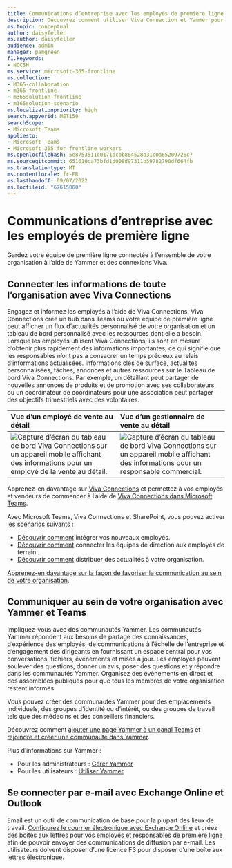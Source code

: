 ```yaml
---
title: Communications d’entreprise avec les employés de première ligne
description: Découvrez comment utiliser Viva Connection et Yammer pour connecter votre équipe de première ligne à votre organisation.
ms.topic: conceptual
author: daisyfeller
ms.author: daisyfeller
audience: admin
manager: pamgreen
f1.keywords:
- NOCSH
ms.service: microsoft-365-frontline
ms.collection:
- M365-collaboration
- m365-frontline
- m365solution-frontline
- m365solution-scenario
ms.localizationpriority: high
search.appverid: MET150
searchScope:
- Microsoft Teams
appliesto:
- Microsoft Teams
- Microsoft 365 for frontline workers
ms.openlocfilehash: 5e8753511c0171dcbb864528a31c0a65209726c7
ms.sourcegitcommit: 651610ca73bfd1d008d97311b59782790df664fb
ms.translationtype: MT
ms.contentlocale: fr-FR
ms.lasthandoff: 09/07/2022
ms.locfileid: "67615060"
---
```

# <a name="corporate-communications-with-frontline-workers"></a>Communications d’entreprise avec les employés de première ligne

Gardez votre équipe de première ligne connectée à l’ensemble de votre organisation à l’aide de Yammer et des connexions Viva.

## <a name="connect-information-from-across-the-organization-with-viva-connections"></a>Connecter les informations de toute l’organisation avec Viva Connections

Engagez et informez les employés à l’aide de Viva Connections. Viva Connections crée un hub dans Teams où votre équipe de première ligne peut afficher un flux d’actualités personnalisé de votre organisation et un tableau de bord personnalisé avec les ressources dont elle a besoin. Lorsque les employés utilisent Viva Connections, ils sont en mesure d’obtenir plus rapidement des informations importantes, ce qui signifie que les responsables n’ont pas à consacrer un temps précieux au relais d’informations actualisées. Informations clés de surface, actualités personnalisées, tâches, annonces et autres ressources sur le Tableau de bord Viva Connections. Par exemple, un détaillant peut partager de nouvelles annonces de produits et de promotion avec ses collaborateurs, ou un coordinateur de coordinateurs pour une association peut partager des objectifs trimestriels avec des volontaires.

| Vue d’un employé de vente au détail  |Vue d’un gestionnaire de vente au détail                  | 
| :------------------- | :------------------- |
| ![Capture d’écran du tableau de bord Viva Connections sur un appareil mobile affichant des informations pour un employé de la vente au détail.](media/frontline-worker-1.png)  | ![Capture d’écran du tableau de bord Viva Connections sur un appareil mobile affichant des informations pour un responsable commercial.](media/frontline-worker-2.png) | 

Apprenez-en davantage sur [Viva Connections](/sharepoint/viva-connections-overview) et permettez à vos employés et vendeurs de commencer à l’aide de [Viva Connections dans Microsoft Teams](https://support.microsoft.com/office/your-intranet-is-now-in-microsoft-teams-8b4e7f76-f305-49a9-b6d2-09378476f95b).

Avec Microsoft Teams, Viva Connections et SharePoint, vous pouvez activer les scénarios suivants :

- [Découvrir comment](/sharepoint/onboard-employees) intégrer vos nouveaux employés.
- [Découvrir comment](/sharepoint/leadership-connection) connecter les équipes de direction aux employés de terrain .
- [Découvrir comment](/sharepoint/distribute-corporate-news-to-your-organization) distribuer des actualités à votre organisation.

[Apprenez-en davantage sur la façon de favoriser la communication au sein de votre organisation](/sharepoint/corporate-communications-overview).

## <a name="connect-across-your-organization-with-yammer-and-teams"></a>Communiquer au sein de votre organisation avec Yammer et Teams

Impliquez-vous avec des communautés Yammer. Les communautés Yammer répondent aux besoins de partage des connaissances, d’expérience des employés, de communications à l’échelle de l’entreprise et d’engagement des dirigeants en fournissant un espace central pour vos conversations, fichiers, événements et mises à jour. Les employés peuvent soulever des questions, donner un avis, poser des questions et y répondre dans les communautés Yammer. Organisez des événements en direct et des assemblées publiques pour que tous les membres de votre organisation restent informés.

Vous pouvez créer des communautés Yammer pour des emplacements individuels, des groupes d’identité ou d’intérêt, ou des groupes de travail tels que des médecins et des conseillers financiers.

Découvrez comment [ajouter une page Yammer à un canal Teams](https://support.microsoft.com/office/add-a-yammer-page-to-a-teams-channel-ca06ec83-f22d-4b76-83a5-c83aa2a33528) et [rejoindre et créer une communauté dans Yammer](https://support.microsoft.com/office/join-and-create-a-community-in-yammer-56aaf591-1fbc-4160-ba26-0c4723c23fd6).

Plus d’informations sur Yammer :

- Pour les administrateurs : [Gérer Yammer](/yammer)
- Pour les utilisateurs : [Utiliser Yammer](https://support.microsoft.com/office/what-is-yammer-1b0f3b3e-89ee-4b66-aac5-30def12f287c)

## <a name="connect-over-email-with-exchange-online-and-outlook"></a>Se connecter par e-mail avec Exchange Online et Outlook

Email est un outil de communication de base pour la plupart des lieux de travail. [Configurez le courrier électronique avec Exchange Online](flw-setup-microsoft-365.md#set-up-email-with-exchange-online) et créez des boîtes aux lettres pour vos employés et responsables de première ligne afin de pouvoir envoyer des communications de diffusion par e-mail. Les utilisateurs doivent disposer d’une licence F3 pour disposer d’une boîte aux lettres électronique.
